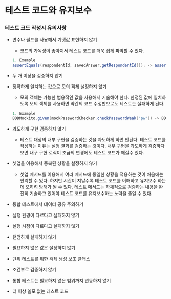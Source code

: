 # 테스트 코드와 유지보수

### 테스트 코드 작성시 유의사항

- 변수나 필드를 사용해서 기댓값 표현하지 않기
    - 코드의 가독성이 좋아져서 테스트 코드를 더욱 쉽게 파악할 수 있다.

    ```java
    1. Example
    assertEquals(respondentId, savedAnswer.getRespondentId()); -> assertEquals(1, savedAnswer.getRespondentId());
    ```

- 두 개 이상을 검증하지 않기
- 정확하게 일치하는 값으로 모의 객체 설정하지 않기
    - 모의 객체는 가능한 범용적인 값을 사용해서 기술해야 한다. 한정된 값에 일치하도록 모의 객체를 사용하면 약간의 코드 수정만으로도 테스트는 실패하게 된다.

    ```java
    1. Example
    BDDMockito.given(mockPasswordChecker.checkPasswordWeak("pw")) -> BDDMockito.given(mockPasswordChecker.checkPasswordWeak(Mockito.anyString()))
    ```

- 과도하게 구현 검증하지 않기
    - 테스트 대상의 내부 구현을 검증하는 것을 과도하게 하면 안된다.
      테스트 코드를 작성하는 이유는 실행 결과를 검증하는 것이다.
      내부 구현을 과도하게 검증하다보면 내구 구현 로직이 조금의 변경에도 테스트 코드가 깨질수 있다.
- 셋업을 이용해서 중복된 상황을 설정하지 않기
    - 셋업 메서드를 이용해서 여러 메서드에 동일한 상황을 적용하는 것이 처음에는 편리할 수 있다.
      하지만 시간이 지날수록 테스트 코드를 이해하고 유지보수 하는데 오히려 방해가 될 수 있다.
      테스트 메서드는 자체적으로 검증하는 내용을 완전히 기술하고 있어야 테스트 코드를 유지보수하는 노력을 줄일 수 있다.
- 통합 테스트에서 데이터 공유 주의하기
- 실행 환경이 다르다고 실패하지 않기
- 실행 시점이 다르다고 실패하지 않기
- 랜덤하게 실패하지 않기
- 필요하지 않은 값은 설정하지 않기
- 단위 테스트를 위한 객체 생성 보조 클래스
- 조건부로 검증하지 않기
- 통합 테스트는 필요하지 않은 범위까지 연동하지 않기
- 더 이상 쓸모 없는 테스트 코드
